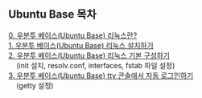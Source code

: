 
Ubuntu Base 목차
-
[0. 우분투 베이스(Ubuntu Base) 리눅스란?](https://blog.naver.com/nms200299/222103783406)
<br>
[1. 우분투 베이스(Ubuntu Base) 리눅스 설치하기](https://blog.naver.com/nms200299/222104285105)
<br>
[2. 우분투 베이스(Ubuntu Base) 리눅스 기본 구성하기](https://blog.naver.com/nms200299/222105768736)
<br>
&nbsp;&nbsp;&nbsp;&nbsp;(init 설치, resolv.conf, interfaces, fstab 파일 설정)
<br>
[3. 우분투 베이스(Ubuntu Base) tty 콘솔에서  자동 로그인하기](https://blog.naver.com/nms200299/222105790449)
<br>
&nbsp;&nbsp;&nbsp;&nbsp;(getty 설정)
<br>
